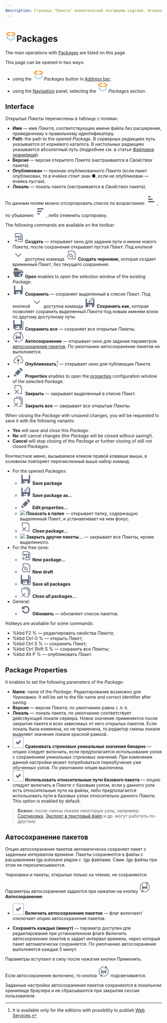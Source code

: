 ```yaml
---
description: Страница "Пакеты" аналитической платформы Loginom. Основные действия с пакетами в Loginom. Свойства пакета.
---
```

# ![ ](..\images\icons\common\system-object\package_default.svg)Packages

The main operations with [Packages](./../quick-start/package.md) are listed on this page.

This page can be opened in two ways:

* using the ![ ](..\images\icons\common\system-object\package_default.svg)*Packages* button in [Address bar](./address-bar.md);
* using the [Navigation](./main-menu.md#navigatsiya) panel, selecting the ![ ](..\images\icons\common\system-object\package_default.svg)*Packages* section.

## Interface

Открытые *Пакеты* перечислены в таблице с полями:

* **Имя** — имя *Пакета*, соответствующее имени файла без расширения, приведенному к правильному идентификатору.
* **Path**: the path to the opened *Package*. В серверных редакциях путь указывается от корневого каталога. В настольных редакциях указывается абсолютный путь (подробнее см. в статье [Файловое хранилище](./../location_user_files.md)).
* **Версия** — версия открытого *Пакета* (настраивается в *Свойствах* пакета).
* **Опубликован** — признак опубликованного *Пакета* (если пакет опубликован, то в ячейке стоит знак ●, если не опубликован — ячейка пустая).
* **Локаль** — локаль пакета (настраивается в *Свойствах* пакета).

По данным полям можно отсортировать список по возрастанию ![ ](./../images/icons/common/toolbar-controls/low-to-hight_default.svg), по убыванию ![ ](./../images/icons/common/toolbar-controls/hight-to-low_default.svg), либо отменить сортировку.

The following commands are available on the toolbar:

* ![ ](..\images\icons\common\toolbar-controls\new_default.svg) **Создать** — открывает окно для задания пути и имени нового *Пакета*, после сохранения открывает пустой *Пакет*. Под кнопкой ![ ](..\images\icons\common\toolbar-controls\down_default.svg) доступна команда
   ![ ](..\images\icons\common\toolbar-controls\temporary_default.svg) **Создать черновик**, которая создает временный *Пакет*, без текущего сохранения.
* ![ ](..\images\icons\common\toolbar-controls\open_default.svg) **Open** enables to open the selection window of the existing *Package*.
* ![ ](..\images\icons\common\toolbar-controls\save_default.svg) **Сохранить** — сохраняет выделенный в списке *Пакет*. Под кнопкой ![ ](..\images\icons\common\toolbar-controls\down_default.svg) доступна команда ![ ](..\images\icons\common\toolbar-controls\save-as_default.svg) **Сохранить как**, которая позволяет сохранить выделенный *Пакета* под новым именем и/или по другому доступному пути.
* ![ ](..\images\icons\common\toolbar-controls\save-all_default.svg) **Сохранить все** — сохраняет все открытые *Пакеты*.
* ![ ](..\images\icons\common\toolbar-controls\toolbar-controls_18x18_auto-save_default.svg)
   **Автосохранение** — открывает окно для задания параметров [автосохранения пакетов](#avtosokhranenie-paketov). По умолчанию автосохранение пакетов не выполняется.
* ![ ](..\images\icons\common\toolbar-controls\publish_default.svg)
   **Опубликовать**[^1] — открывает окно для публикации *Пакета*.
* ![ ](..\images\icons\common\toolbar-controls\edit_default.svg) **Properties** enables to open the [properties](#svoystva-paketa) configuration window of the selected *Package*.
* ![ ](..\images\icons\common\toolbar-controls\close_default.svg) **Закрыть** — закрывает выделенный в списке *Пакет*.
* ![ ](..\images\icons\common\toolbar-controls\close-all_default.svg) **Закрыть все** — закрывает все открытые *Пакеты*.

[^1]: It is available only for the editions with possibility to publish [Web Services](./../integration/web-services/publishing-web-service.md).

When closing the *Package* with unsaved changes, you will be requested to save it with the following variants:

* **Yes** will save and close this *Package*.
* **No** will cancel changes (the *Package* will be closed without saving!).
* **Cancel** will stop closing of the *Package* or further closing of still not closed *Packages*.

Контекстное меню, вызываемое кликом правой клавиши мыши, в основном повторяет перечисленный выше набор команд:

* For the opened *Packages*:
   * ![ ](..\images\icons\common\toolbar-controls\save_default.svg) **Save package**
   * ![ ](..\images\icons\common\toolbar-controls\save-as_default.svg) **Save package as…**
   * ![ ](..\images\icons\common\toolbar-controls\edit_default.svg) **Edit properties…**
   * ![ ](..\images\icons\blank.svg) **Показать в папке** — открывает папку, содержащую выделенный *Пакет*, и устанавливает на нем фокус.
   * ![ ](..\images\icons\common\toolbar-controls\close_default.svg) **Close package…**
   * ![ ](..\images\icons\blank.svg) **Закрыть другие пакеты…** — закрывает все *Пакеты*, кроме выделенного.
* For the free zone:
   * ![ ](..\images\icons\common\toolbar-controls\new_default.svg) **New package…**
   * ![ ](..\images\icons\common\toolbar-controls\temporary_default.svg) **New draft**
   * ![ ](..\images\icons\common\toolbar-controls\save-all_default.svg) **Save all packages**
   * ![ ](..\images\icons\common\toolbar-controls\close-all_default.svg) **Close all packages…**
* General:
   * ![ ](..\images\icons\common\toolbar-controls\refresh_default.svg) **Обновить** — обновляет список пакетов.

Hotkeys are available for some commands:

* %kbd F2 % — редактировать свойства *Пакета*;
* %kbd Ctrl O % — открыть *Пакет*;
* %kbd Ctrl S % — сохранить *Пакет*;
* %kbd Ctrl Shift S % — сохранить все *Пакеты*;
* %kbd Alt P % — опубликовать *Пакет*.

## Package Properties

It enables to set the following parameters of the *Package*:

* **Name**: name of the *Package*. Редактирование возможно для *Черновика*. It will be set to the file name and correct identifier after saving.
* **Версия** — версия *Пакета*, по умолчанию равна `1.0.0`.
* **Локаль** — локаль пакета, по умолчанию соответствует действующей локали сервера. Новое значение применяется после закрытия пакета и всех зависимых от него открытых пакетов. Если локаль была изменена, но не применена, то редактор смены локали выделяет значение локали красной рамкой.
* ![ ](..\images\icons\ext\checkbox-states\checked_default.svg) **Сравнивать строковые уникальные значения бинарно** — опцию следует включить, если предполагается использование узлов с сохранением уникальных строковых значений. При изменении данной настройки может потребоваться переобучение уже обученных узлов. По умолчанию опция выключена.
* ![ ](..\images\icons\ext\checkbox-states\checked_default.svg) **Использовать относительные пути базового пакета** — опцию следует включать в *Пакете* с базовым узлом, если у данного узла есть относительные пути на файлы, либо предполагается использовать пути в базовых узлах относительно данного *Пакета*. This option is enabled by default.

> **Важно:** после смены локали некоторые узлы, например: [Сортировка](./../processors/transformation/sorting.md), [Экспорт в текстовый файл](./../integration/export/txt-csv.md) и др. могут работать по-другому.

## Автосохранение пакетов

Опция автосохранения пакетов автоматически сохраняет пакет с заданным интервалом времени. Пакеты сохраняются в файлы с расширением lgp.autosave рядом с .lgp файлами. Сами .lgp файлы при этом не перезаписываются.

Черновики и пакеты, открытые только на чтение, не сохраняются.

Параметры автосохранения задаются при нажатии на кнопку ![ ](..\images\icons\common\toolbar-controls\toolbar-controls_18x18_auto-save_default.svg) **Автосохранение**:

* ![ ](..\images\icons\ext\checkbox-states\checked_default.svg) **Включить автосохранение пакетов** — флаг включает/отключает опцию автосохранения пакетов.

* **Сохранять каждые (минут)** — параметр доступен для редактирования при установленном флаге *Включить автосохранение пакетов* и задает интервал времени, через который пакет автоматически сохраняется. По умолчанию автосохранение выполняется каждые 5 минут.

Параметры вступают в силу после нажатия кнопки *Применить*.

Если автосохранение включено, то кнопка ![Автосохранение](..\images\icons\common\toolbar-controls\toolbar-controls_18x18_auto-save_default.svg) подсвечивается.

Заданные настройки автосохранения пакетов сохраняются в локальном хранилище браузера и не сбрасываются при закрытии сессии пользователя.

